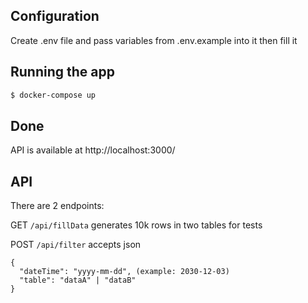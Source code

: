 
## Configuration

Create .env file and pass variables from .env.example into it then fill it

## Running the app

```bash
$ docker-compose up

```

## Done

API is available at http://localhost:3000/



## API
There are 2 endpoints:

GET  ```/api/fillData``` 
generates 10k rows in two tables for tests


POST ```/api/filter```
accepts json 

```
{
  "dateTime": "yyyy-mm-dd", (example: 2030-12-03)
  "table": "dataA" | "dataB"
}
```

